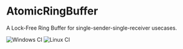 # AtomicRingBuffer
A Lock-Free Ring Buffer for single-sender-single-receiver usecases.


![Windows CI](https://github.com/deltaphi/AtomicRingBufferTest/workflows/Windows%20CI/badge.svg?branch=main&event=push)
![Linux CI](https://github.com/deltaphi/AtomicRingBufferTest/workflows/Linux%20CI/badge.svg?branch=main&event=push)

